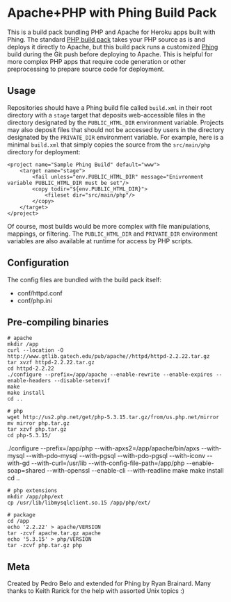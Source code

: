 Apache+PHP with Phing Build Pack
================================

This is a build pack bundling PHP and Apache for Heroku apps built with Phing. The standard [PHP build pack](https://github.com/heroku/heroku-buildpack-php) takes your PHP source as is and deploys it directly to Apache, but this build pack runs a customized [Phing](http://www.phing.info/) build during the Git push before deploying to Apache. This is helpful for more complex PHP apps that require code generation or other preprocessing to prepare source code for deployment. 


Usage
-----

Repositories should have a Phing build file called `build.xml` in their root directory with a `stage` target that deposits web-accessible files in the directory designated by the `PUBLIC_HTML_DIR` environment variable. Projects may also deposit files that should not be accessed by users in the directory designated by the `PRIVATE_DIR` environment variable. For example, here is a minimal `build.xml` that simply copies the source from the `src/main/php` directory for deployment:

    <project name="Sample Phing Build" default="www">
        <target name="stage">
            <fail unless="env.PUBLIC_HTML_DIR" message="Enivronment variable PUBLIC_HTML_DIR must be set"/>
            <copy todir="${env.PUBLIC_HTML_DIR}">
                <fileset dir="src/main/php"/>
            </copy>
        </target>
    </project>

Of course, most builds would be more complex with file manipulations, mappings, or filtering. The `PUBLIC_HTML_DIR` and `PRIVATE_DIR` environment variables are also available at runtime for access by PHP scripts.


Configuration
-------------

The config files are bundled with the build pack itself:

* conf/httpd.conf
* conf/php.ini


Pre-compiling binaries
----------------------

    # apache
    mkdir /app
    curl --location -O http://www.gtlib.gatech.edu/pub/apache//httpd/httpd-2.2.22.tar.gz
    tar xvzf httpd-2.2.22.tar.gz 
    cd httpd-2.2.22
    ./configure --prefix=/app/apache --enable-rewrite --enable-expires --enable-headers --disable-setenvif     
    make
    make install
    cd ..
    
    # php
    wget http://us2.php.net/get/php-5.3.15.tar.gz/from/us.php.net/mirror 
    mv mirror php.tar.gz
    tar xzvf php.tar.gz
    cd php-5.3.15/
./configure --prefix=/app/php --with-apxs2=/app/apache/bin/apxs --with-mysql --with-pdo-mysql --with-pgsql --with-pdo-pgsql --with-iconv --with-gd --with-curl=/usr/lib --with-config-file-path=/app/php --enable-soap=shared --with-openssl --enable-cli --with-readline
    make
    make install
    cd ..
    
    # php extensions
    mkdir /app/php/ext
    cp /usr/lib/libmysqlclient.so.15 /app/php/ext/
    
    # package
    cd /app
    echo '2.2.22' > apache/VERSION
    tar -zcvf apache.tar.gz apache
    echo '5.3.15' > php/VERSION
    tar -zcvf php.tar.gz php

Meta
----

Created by Pedro Belo and extended for Phing by Ryan Brainard.
Many thanks to Keith Rarick for the help with assorted Unix topics :)
